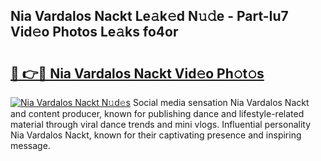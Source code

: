 ## Nia Vardalos Nackt Le𝚊k𝚎d N𝚞𝚍e - Part-Iu7 Vid𝚎o Photos Le𝚊ks fo4or

# <h2><a href="http://fb6hrb.evod.top/?m=Nia+Vardalos+Nackt">🔗 👉🔴 Nia Vardalos Nackt Vid𝚎o Ph𝚘t𝚘s</a></h2>

[![Nia Vardalos Nackt N𝚞d𝚎s](https://i.imgur.com/8V9OHl7.gif)](http://fb6hrb.evod.top/?m=Nia+Vardalos+Nackt)
Social media sensation Nia Vardalos Nackt and content producer, known for publishing dance and lifestyle-related material through viral dance trends and mini vlogs. Influential personality Nia Vardalos Nackt, known for their captivating presence and inspiring message. 
